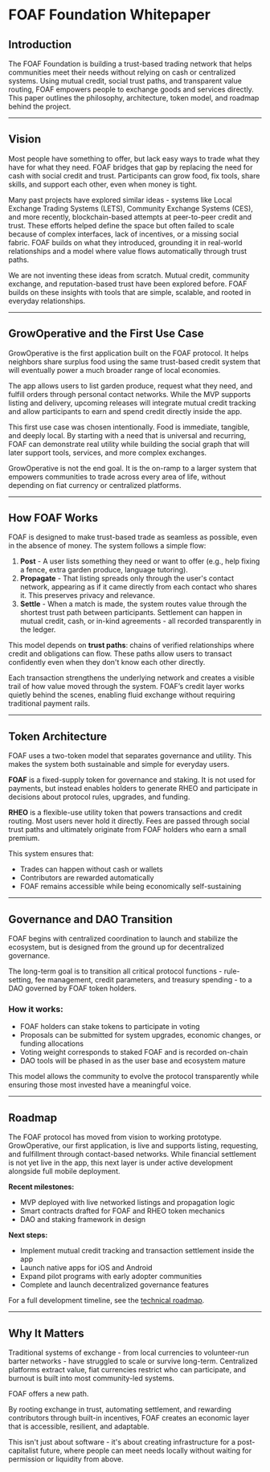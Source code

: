 # FOAF Foundation Whitepaper

## Introduction

The FOAF Foundation is building a trust-based trading network that helps communities meet their needs without relying on cash or centralized systems. Using mutual credit, social trust paths, and transparent value routing, FOAF empowers people to exchange goods and services directly. This paper outlines the philosophy, architecture, token model, and roadmap behind the project.

---

## Vision

Most people have something to offer, but lack easy ways to trade what they have for what they need. FOAF bridges that gap by replacing the need for cash with social credit and trust. Participants can grow food, fix tools, share skills, and support each other, even when money is tight.

Many past projects have explored similar ideas - systems like Local Exchange Trading Systems (LETS), Community Exchange Systems (CES), and more recently, blockchain-based attempts at peer-to-peer credit and trust. These efforts helped define the space but often failed to scale because of complex interfaces, lack of incentives, or a missing social fabric. FOAF builds on what they introduced, grounding it in real-world relationships and a model where value flows automatically through trust paths.

We are not inventing these ideas from scratch. Mutual credit, community exchange, and reputation-based trust have been explored before. FOAF builds on these insights with tools that are simple, scalable, and rooted in everyday relationships.

---

## GrowOperative and the First Use Case

GrowOperative is the first application built on the FOAF protocol. It helps neighbors share surplus food using the same trust-based credit system that will eventually power a much broader range of local economies.

The app allows users to list garden produce, request what they need, and fulfill orders through personal contact networks. While the MVP supports listing and delivery, upcoming releases will integrate mutual credit tracking and allow participants to earn and spend credit directly inside the app.

This first use case was chosen intentionally. Food is immediate, tangible, and deeply local. By starting with a need that is universal and recurring, FOAF can demonstrate real utility while building the social graph that will later support tools, services, and more complex exchanges.

GrowOperative is not the end goal. It is the on-ramp to a larger system that empowers communities to trade across every area of life, without depending on fiat currency or centralized platforms.

---

## How FOAF Works

FOAF is designed to make trust-based trade as seamless as possible, even in the absence of money. The system follows a simple flow:

1. **Post** - A user lists something they need or want to offer (e.g., help fixing a fence, extra garden produce, language tutoring).
2. **Propagate** - That listing spreads only through the user's contact network, appearing as if it came directly from each contact who shares it. This preserves privacy and relevance.
3. **Settle** - When a match is made, the system routes value through the shortest trust path between participants. Settlement can happen in mutual credit, cash, or in-kind agreements - all recorded transparently in the ledger.

This model depends on **trust paths**: chains of verified relationships where credit and obligations can flow. These paths allow users to transact confidently even when they don't know each other directly.

Each transaction strengthens the underlying network and creates a visible trail of how value moved through the system. FOAF’s credit layer works quietly behind the scenes, enabling fluid exchange without requiring traditional payment rails.

---

## Token Architecture

FOAF uses a two-token model that separates governance and utility. This makes the system both sustainable and simple for everyday users.

**FOAF** is a fixed-supply token for governance and staking. It is not used for payments, but instead enables holders to generate RHEO and participate in decisions about protocol rules, upgrades, and funding.

**RHEO** is a flexible-use utility token that powers transactions and credit routing. Most users never hold it directly. Fees are passed through social trust paths and ultimately originate from FOAF holders who earn a small premium.

This system ensures that:
- Trades can happen without cash or wallets
- Contributors are rewarded automatically
- FOAF remains accessible while being economically self-sustaining

---

## Governance and DAO Transition

FOAF begins with centralized coordination to launch and stabilize the ecosystem, but is designed from the ground up for decentralized governance.

The long-term goal is to transition all critical protocol functions - rule-setting, fee management, credit parameters, and treasury spending - to a DAO governed by FOAF token holders.

### How it works:
- FOAF holders can stake tokens to participate in voting
- Proposals can be submitted for system upgrades, economic changes, or funding allocations
- Voting weight corresponds to staked FOAF and is recorded on-chain
- DAO tools will be phased in as the user base and ecosystem mature

This model allows the community to evolve the protocol transparently while ensuring those most invested have a meaningful voice.

---

## Roadmap

The FOAF protocol has moved from vision to working prototype. GrowOperative, our first application, is live and supports listing, requesting, and fulfillment through contact-based networks. While financial settlement is not yet live in the app, this next layer is under active development alongside full mobile deployment.

**Recent milestones:**
- MVP deployed with live networked listings and propagation logic
- Smart contracts drafted for FOAF and RHEO token mechanics
- DAO and staking framework in design

**Next steps:**
- Implement mutual credit tracking and transaction settlement inside the app
- Launch native apps for iOS and Android
- Expand pilot programs with early adopter communities
- Complete and launch decentralized governance features

For a full development timeline, see the [technical roadmap](../technical/roadmap.md).

---

## Why It Matters

Traditional systems of exchange - from local currencies to volunteer-run barter networks - have struggled to scale or survive long-term. Centralized platforms extract value, fiat currencies restrict who can participate, and burnout is built into most community-led systems.

FOAF offers a new path.

By rooting exchange in trust, automating settlement, and rewarding contributors through built-in incentives, FOAF creates an economic layer that is accessible, resilient, and adaptable.

This isn't just about software - it's about creating infrastructure for a post-capitalist future, where people can meet needs locally without waiting for permission or liquidity from above.
